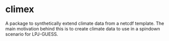 # climex

A package to synthetically extend climate data from a netcdf template. The main motivation behind this is to create climate data to use in a spindown scenario for LPJ-GUESS.